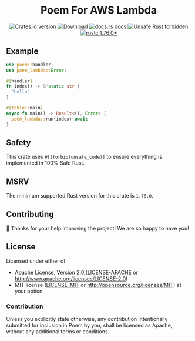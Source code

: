 <h1 align="center">Poem For AWS Lambda</h1>

<div align="center">
  <!-- Crates version -->
  <a href="https://crates.io/crates/poem-lambda">
    <img src="https://img.shields.io/crates/v/poem-lambda.svg?style=flat-square"
    alt="Crates.io version" />
  </a>
  <!-- Downloads -->
  <a href="https://crates.io/crates/poem-lambda">
    <img src="https://img.shields.io/crates/d/poem-lambda.svg?style=flat-square"
      alt="Download" />
  </a>
  <!-- docs.rs docs -->
  <a href="https://docs.rs/poem-lambda">
    <img src="https://img.shields.io/badge/docs-latest-blue.svg?style=flat-square"
      alt="docs.rs docs" />
  </a>
  <a href="https://github.com/rust-secure-code/safety-dance/">
    <img src="https://img.shields.io/badge/unsafe-forbidden-success.svg?style=flat-square"
      alt="Unsafe Rust forbidden" />
  </a>
  <a href="https://blog.rust-lang.org/2023/11/16/Rust-1.76.0.html">
    <img src="https://img.shields.io/badge/rustc-1.76.0+-ab6000.svg"
      alt="rustc 1.76.0+" />
  </a>
</div>

## Example

```rust
use poem::handler;
use poem_lambda::Error;

#[handler]
fn index() -> &'static str {
  "hello"
}

#[tokio::main]
async fn main() -> Result<(), Error> {
  poem_lambda::run(index).await
}
```

## Safety

This crate uses `#![forbid(unsafe_code)]` to ensure everything is implemented in 100% Safe Rust.

## MSRV

The minimum supported Rust version for this crate is `1.76.0`.

## Contributing

:balloon: Thanks for your help improving the project! We are so happy to have you!


## License

Licensed under either of

* Apache License, Version 2.0,([LICENSE-APACHE](./LICENSE-APACHE) or http://www.apache.org/licenses/LICENSE-2.0)
* MIT license ([LICENSE-MIT](./LICENSE-MIT) or http://opensource.org/licenses/MIT)
  at your option.

### Contribution

Unless you explicitly state otherwise, any contribution intentionally submitted for inclusion in Poem by you, shall be licensed as Apache, without any additional terms or conditions.
